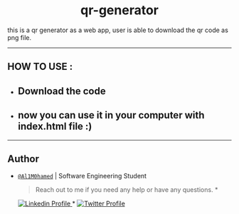 <h1 align="center">
	qr-generator
</h2>

this is a qr generator as a web app, user is able to download the qr code as png file.

--------------------------------------------------------------------------------------------------------------

<h2> HOW TO USE :</h2>
<ul>
  <li>
      <h2>Download the code</h2>
  </li>
  <li>
      <h2>now you can use it in your computer with index.html file :)</h2>
  </li>
</ul>

--------------------------------------------------------------------------------------------------------------

## Author

- [`@Al1M0hamed`]() | Software Engineering Student

    > Reach out to me if you need any help or have any questions.
	<span> * </span>
    <a href="https://www.linkedin.com/in/ali-mohamed-21516321a/">
        <img alt="Linkedin Profile" src="https://img.shields.io/badge/-Linkedin-0072b1?style=flat&logo=Linkedin&logoColor=white&link=https://www.linkedin.com/in/achrafelkhnissi/" />
    </a>
    <span> * </span>
    <a href="https://twitter.com/Al1M0hamed">
        <img alt="Twitter Profile" src="https://img.shields.io/badge/-Twitter-0072b1?style=flat&logo=Twitter&logoColor=white&link=https://www.linkedin.com/in/achrafelkhnissi/&color=1DA1F2" />


